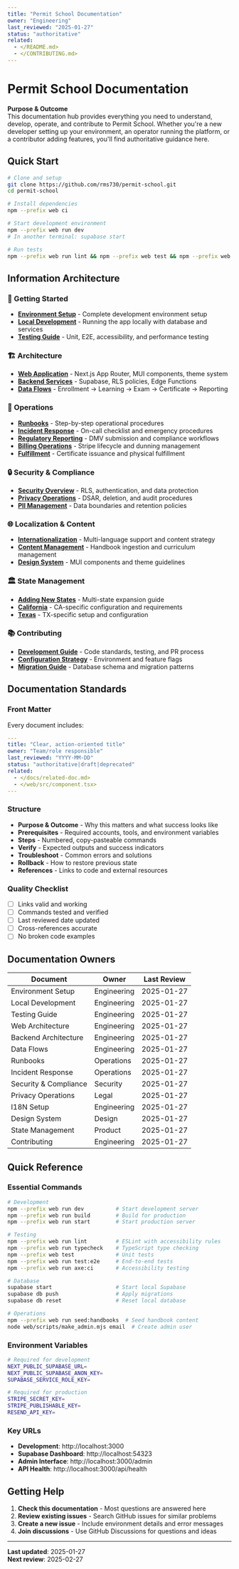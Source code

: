 ```yaml
---
title: "Permit School Documentation"
owner: "Engineering"
last_reviewed: "2025-01-27"
status: "authoritative"
related:
  - </README.md>
  - </CONTRIBUTING.md>
---
```


# Permit School Documentation

**Purpose & Outcome**  
This documentation hub provides everything you need to understand, develop, operate, and contribute to Permit School. Whether you're a new developer setting up your environment, an operator running the platform, or a contributor adding features, you'll find authoritative guidance here.

## Quick Start

```bash
# Clone and setup
git clone https://github.com/rms730/permit-school.git
cd permit-school

# Install dependencies
npm --prefix web ci

# Start development environment
npm --prefix web run dev
# In another terminal: supabase start

# Run tests
npm --prefix web run lint && npm --prefix web test && npm --prefix web run test:e2e
```

## Information Architecture

### 🚀 Getting Started

- **[Environment Setup](ENVIRONMENT_SETUP.md)** - Complete development environment setup
- **[Local Development](LOCAL_DEVELOPMENT.md)** - Running the app locally with database and services
- **[Testing Guide](TESTING.md)** - Unit, E2E, accessibility, and performance testing

### 🏗️ Architecture

- **[Web Application](WEB_ARCHITECTURE.md)** - Next.js App Router, MUI components, theme system
- **[Backend Services](BACKEND_ARCHITECTURE.md)** - Supabase, RLS policies, Edge Functions
- **[Data Flows](DATA_FLOWS.md)** - Enrollment → Learning → Exam → Certificate → Reporting

### 🔧 Operations

- **[Runbooks](RUNBOOKS.md)** - Step-by-step operational procedures
- **[Incident Response](INCIDENT_RESPONSE.md)** - On-call checklist and emergency procedures
- **[Regulatory Reporting](DMV_REPORTING.md)** - DMV submission and compliance workflows
- **[Billing Operations](BILLING_LIFECYCLE.md)** - Stripe lifecycle and dunning management
- **[Fulfillment](FULFILLMENT_CA.md)** - Certificate issuance and physical fulfillment

### 🔒 Security & Compliance

- **[Security Overview](SECURITY_COMPLIANCE.md)** - RLS, authentication, and data protection
- **[Privacy Operations](PRIVACY_RUNBOOK.md)** - DSAR, deletion, and audit procedures
- **[PII Management](PII_AND_COMPLIANCE.md)** - Data boundaries and retention policies

### 🌐 Localization & Content

- **[Internationalization](I18N_SETUP.md)** - Multi-language support and content strategy
- **[Content Management](CONTENT_MANAGEMENT.md)** - Handbook ingestion and curriculum management
- **[Design System](DESIGN_SYSTEM.md)** - MUI components and theme guidelines

### 🏛️ State Management

- **[Adding New States](ADDING_A_NEW_STATE.md)** - Multi-state expansion guide
- **[California](states/ca/README.md)** - CA-specific configuration and requirements
- **[Texas](states/tx/README.md)** - TX-specific setup and configuration

### 📚 Contributing

- **[Development Guide](CONTRIBUTING.md)** - Code standards, testing, and PR process
- **[Configuration Strategy](CONFIGURATION_STRATEGY.md)** - Environment and feature flags
- **[Migration Guide](MIGRATION_STRUCTURE.md)** - Database schema and migration patterns

## Documentation Standards

### Front Matter

Every document includes:

```yaml
---
title: "Clear, action-oriented title"
owner: "Team/role responsible"
last_reviewed: "YYYY-MM-DD"
status: "authoritative|draft|deprecated"
related:
  - </docs/related-doc.md>
  - </web/src/component.tsx>
---
```

### Structure

- **Purpose & Outcome** - Why this matters and what success looks like
- **Prerequisites** - Required accounts, tools, and environment variables
- **Steps** - Numbered, copy-pasteable commands
- **Verify** - Expected outputs and success indicators
- **Troubleshoot** - Common errors and solutions
- **Rollback** - How to restore previous state
- **References** - Links to code and external resources

### Quality Checklist

- [ ] Links valid and working
- [ ] Commands tested and verified
- [ ] Last reviewed date updated
- [ ] Cross-references accurate
- [ ] No broken code examples

## Documentation Owners

| Document              | Owner       | Last Review |
| --------------------- | ----------- | ----------- |
| Environment Setup     | Engineering | 2025-01-27  |
| Local Development     | Engineering | 2025-01-27  |
| Testing Guide         | Engineering | 2025-01-27  |
| Web Architecture      | Engineering | 2025-01-27  |
| Backend Architecture  | Engineering | 2025-01-27  |
| Data Flows            | Engineering | 2025-01-27  |
| Runbooks              | Operations  | 2025-01-27  |
| Incident Response     | Operations  | 2025-01-27  |
| Security & Compliance | Security    | 2025-01-27  |
| Privacy Operations    | Legal       | 2025-01-27  |
| I18N Setup            | Engineering | 2025-01-27  |
| Design System         | Design      | 2025-01-27  |
| State Management      | Product     | 2025-01-27  |
| Contributing          | Engineering | 2025-01-27  |

## Quick Reference

### Essential Commands

```bash
# Development
npm --prefix web run dev          # Start development server
npm --prefix web run build        # Build for production
npm --prefix web run start        # Start production server

# Testing
npm --prefix web run lint         # ESLint with accessibility rules
npm --prefix web run typecheck    # TypeScript type checking
npm --prefix web test             # Unit tests
npm --prefix web run test:e2e     # End-to-end tests
npm --prefix web run axe:ci       # Accessibility testing

# Database
supabase start                    # Start local Supabase
supabase db push                  # Apply migrations
supabase db reset                 # Reset local database

# Operations
npm --prefix web run seed:handbooks  # Seed handbook content
node web/scripts/make_admin.mjs email  # Create admin user
```

### Environment Variables

```bash
# Required for development
NEXT_PUBLIC_SUPABASE_URL=
NEXT_PUBLIC_SUPABASE_ANON_KEY=
SUPABASE_SERVICE_ROLE_KEY=

# Required for production
STRIPE_SECRET_KEY=
STRIPE_PUBLISHABLE_KEY=
RESEND_API_KEY=
```

### Key URLs

- **Development**: http://localhost:3000
- **Supabase Dashboard**: http://localhost:54323
- **Admin Interface**: http://localhost:3000/admin
- **API Health**: http://localhost:3000/api/health

## Getting Help

1. **Check this documentation** - Most questions are answered here
2. **Review existing issues** - Search GitHub issues for similar problems
3. **Create a new issue** - Include environment details and error messages
4. **Join discussions** - Use GitHub Discussions for questions and ideas

---

**Last updated**: 2025-01-27  
**Next review**: 2025-02-27
